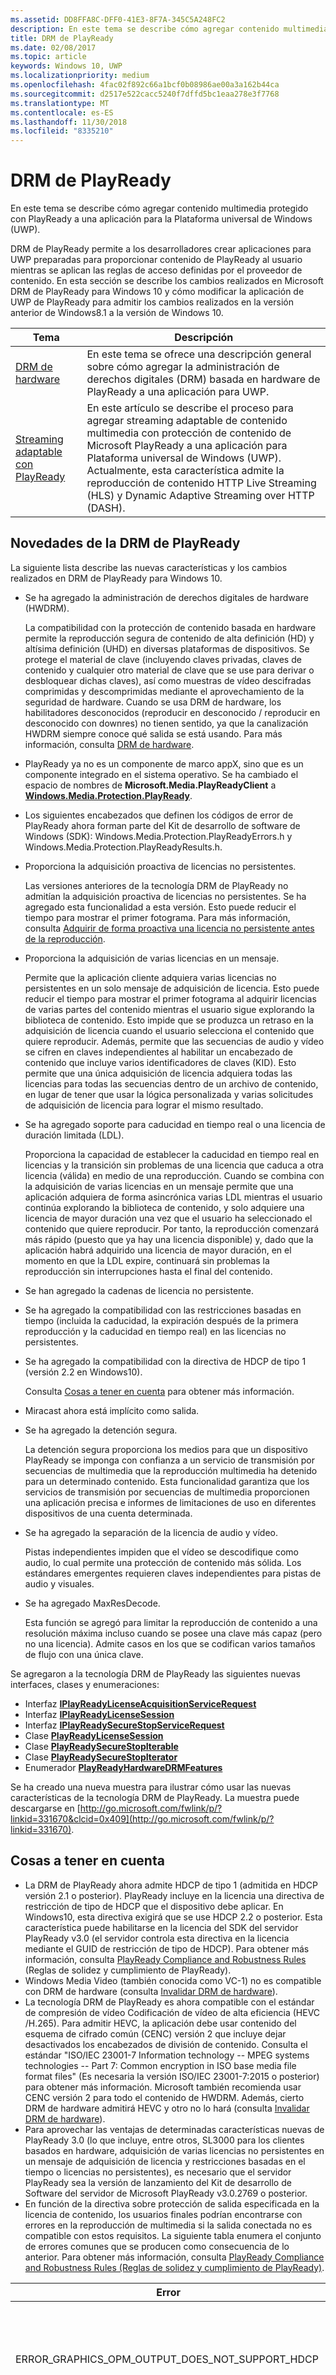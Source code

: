```yaml
---
ms.assetid: DD8FFA8C-DFF0-41E3-8F7A-345C5A248FC2
description: En este tema se describe cómo agregar contenido multimedia protegido con PlayReady, a una aplicación para la Plataforma universal de Windows (UWP).
title: DRM de PlayReady
ms.date: 02/08/2017
ms.topic: article
keywords: Windows 10, UWP
ms.localizationpriority: medium
ms.openlocfilehash: 4fac02f892c66a1bcf0b08986ae00a3a162b44ca
ms.sourcegitcommit: d2517e522cacc5240f7dffd5bc1eaa278e3f7768
ms.translationtype: MT
ms.contentlocale: es-ES
ms.lasthandoff: 11/30/2018
ms.locfileid: "8335210"
---
```

# <a name="playready-drm"></a>DRM de PlayReady



En este tema se describe cómo agregar contenido multimedia protegido con PlayReady a una aplicación para la Plataforma universal de Windows (UWP).

DRM de PlayReady permite a los desarrolladores crear aplicaciones para UWP preparadas para proporcionar contenido de PlayReady al usuario mientras se aplican las reglas de acceso definidas por el proveedor de contenido. En esta sección se describe los cambios realizados en Microsoft DRM de PlayReady para Windows 10 y cómo modificar la aplicación de UWP de PlayReady para admitir los cambios realizados en la versión anterior de Windows8.1 a la versión de Windows 10.
 
| Tema                                                                     | Descripción                                                                                                                                                                                                                                                                             |
|---------------------------------------------------------------------------|-----------------------------------------------------------------------------------------------------------------------------------------------------------------------------------------------------------------------------------------------------------------------------------------|
| [DRM de hardware](hardware-drm.md)                                           | En este tema se ofrece una descripción general sobre cómo agregar la administración de derechos digitales (DRM) basada en hardware de PlayReady a una aplicación para UWP.                                                                                                                                                                 |
| [Streaming adaptable con PlayReady](adaptive-streaming-with-playready.md) | En este artículo se describe el proceso para agregar streaming adaptable de contenido multimedia con protección de contenido de Microsoft PlayReady a una aplicación para Plataforma universal de Windows (UWP). Actualmente, esta característica admite la reproducción de contenido HTTP Live Streaming (HLS) y Dynamic Adaptive Streaming over HTTP (DASH). |

## <a name="whats-new-in-playready-drm"></a>Novedades de la DRM de PlayReady

La siguiente lista describe las nuevas características y los cambios realizados en DRM de PlayReady para Windows 10.

-   Se ha agregado la administración de derechos digitales de hardware (HWDRM).

    La compatibilidad con la protección de contenido basada en hardware permite la reproducción segura de contenido de alta definición (HD) y altísima definición (UHD) en diversas plataformas de dispositivos. Se protege el material de clave (incluyendo claves privadas, claves de contenido y cualquier otro material de clave que se use para derivar o desbloquear dichas claves), así como muestras de vídeo descifradas comprimidas y descomprimidas mediante el aprovechamiento de la seguridad de hardware. Cuando se usa DRM de hardware, los habilitadores desconocidos (reproducir en desconocido / reproducir en desconocido con downres) no tienen sentido, ya que la canalización HWDRM siempre conoce qué salida se está usando. Para más información, consulta [DRM de hardware](hardware-drm.md).

-   PlayReady ya no es un componente de marco appX, sino que es un componente integrado en el sistema operativo. Se ha cambiado el espacio de nombres de **Microsoft.Media.PlayReadyClient** a [**Windows.Media.Protection.PlayReady**](https://msdn.microsoft.com/library/windows/apps/dn986454).
-   Los siguientes encabezados que definen los códigos de error de PlayReady ahora forman parte del Kit de desarrollo de software de Windows (SDK): Windows.Media.Protection.PlayReadyErrors.h y Windows.Media.Protection.PlayReadyResults.h.
-   Proporciona la adquisición proactiva de licencias no persistentes.

    Las versiones anteriores de la tecnología DRM de PlayReady no admitían la adquisición proactiva de licencias no persistentes. Se ha agregado esta funcionalidad a esta versión. Esto puede reducir el tiempo para mostrar el primer fotograma. Para más información, consulta [Adquirir de forma proactiva una licencia no persistente antes de la reproducción](#proactively-acquire-a-non-persistent-license-before-playback).

-   Proporciona la adquisición de varias licencias en un mensaje.

    Permite que la aplicación cliente adquiera varias licencias no persistentes en un solo mensaje de adquisición de licencia. Esto puede reducir el tiempo para mostrar el primer fotograma al adquirir licencias de varias partes del contenido mientras el usuario sigue explorando la biblioteca de contenido. Esto impide que se produzca un retraso en la adquisición de licencia cuando el usuario selecciona el contenido que quiere reproducir. Además, permite que las secuencias de audio y vídeo se cifren en claves independientes al habilitar un encabezado de contenido que incluye varios identificadores de claves (KID). Esto permite que una única adquisición de licencia adquiera todas las licencias para todas las secuencias dentro de un archivo de contenido, en lugar de tener que usar la lógica personalizada y varias solicitudes de adquisición de licencia para lograr el mismo resultado.

-   Se ha agregado soporte para caducidad en tiempo real o una licencia de duración limitada (LDL).

    Proporciona la capacidad de establecer la caducidad en tiempo real en licencias y la transición sin problemas de una licencia que caduca a otra licencia (válida) en medio de una reproducción. Cuando se combina con la adquisición de varias licencias en un mensaje permite que una aplicación adquiera de forma asincrónica varias LDL mientras el usuario continúa explorando la biblioteca de contenido, y solo adquiere una licencia de mayor duración una vez que el usuario ha seleccionado el contenido que quiere reproducir. Por tanto, la reproducción comenzará más rápido (puesto que ya hay una licencia disponible) y, dado que la aplicación habrá adquirido una licencia de mayor duración, en el momento en que la LDL expire, continuará sin problemas la reproducción sin interrupciones hasta el final del contenido.

-   Se han agregado la cadenas de licencia no persistente.
-   Se ha agregado la compatibilidad con las restricciones basadas en tiempo (incluida la caducidad, la expiración después de la primera reproducción y la caducidad en tiempo real) en las licencias no persistentes.
-   Se ha agregado la compatibilidad con la directiva de HDCP de tipo 1 (versión 2.2 en Windows10).

    Consulta [Cosas a tener en cuenta](#things-to-consider) para obtener más información.

-   Miracast ahora está implícito como salida.
-   Se ha agregado la detención segura.

    La detención segura proporciona los medios para que un dispositivo PlayReady se imponga con confianza a un servicio de transmisión por secuencias de multimedia que la reproducción multimedia ha detenido para un determinado contenido. Esta funcionalidad garantiza que los servicios de transmisión por secuencias de multimedia proporcionen una aplicación precisa e informes de limitaciones de uso en diferentes dispositivos de una cuenta determinada.

-   Se ha agregado la separación de la licencia de audio y vídeo.

    Pistas independientes impiden que el vídeo se descodifique como audio, lo cual permite una protección de contenido más sólida. Los estándares emergentes requieren claves independientes para pistas de audio y visuales.

-   Se ha agregado MaxResDecode.

    Esta función se agregó para limitar la reproducción de contenido a una resolución máxima incluso cuando se posee una clave más capaz (pero no una licencia). Admite casos en los que se codifican varios tamaños de flujo con una única clave.

Se agregaron a la tecnología DRM de PlayReady las siguientes nuevas interfaces, clases y enumeraciones:

-   Interfaz [**IPlayReadyLicenseAcquisitionServiceRequest**](https://msdn.microsoft.com/library/windows/apps/dn986077)
-   Interfaz [**IPlayReadyLicenseSession**](https://msdn.microsoft.com/library/windows/apps/dn986080)
-   Interfaz [**IPlayReadySecureStopServiceRequest**](https://msdn.microsoft.com/library/windows/apps/dn986090)
-   Clase [**PlayReadyLicenseSession**](https://msdn.microsoft.com/library/windows/apps/dn986309)
-   Clase [**PlayReadySecureStopIterable**](https://msdn.microsoft.com/library/windows/apps/dn986371)
-   Clase [**PlayReadySecureStopIterator**](https://msdn.microsoft.com/library/windows/apps/dn986375)
-   Enumerador [**PlayReadyHardwareDRMFeatures**](https://msdn.microsoft.com/library/windows/apps/dn986265)

Se ha creado una nueva muestra para ilustrar cómo usar las nuevas características de la tecnología DRM de PlayReady. La muestra puede descargarse en [http://go.microsoft.com/fwlink/p/?linkid=331670&clcid=0x409](http://go.microsoft.com/fwlink/p/?linkid=331670).

## <a name="things-to-consider"></a>Cosas a tener en cuenta

-   La DRM de PlayReady ahora admite HDCP de tipo 1 (admitida en HDCP versión 2.1 o posterior). PlayReady incluye en la licencia una directiva de restricción de tipo de HDCP que el dispositivo debe aplicar. En Windows10, esta directiva exigirá que se use HDCP 2.2 o posterior. Esta característica puede habilitarse en la licencia del SDK del servidor PlayReady v3.0 (el servidor controla esta directiva en la licencia mediante el GUID de restricción de tipo de HDCP). Para obtener más información, consulta [PlayReady Compliance and Robustness Rules](http://www.microsoft.com/playready/licensing/compliance/) (Reglas de solidez y cumplimiento de PlayReady).
-   Windows Media Video (también conocida como VC-1) no es compatible con DRM de hardware (consulta [Invalidar DRM de hardware](hardware-drm.md#override-hardware-drm)).
-   La tecnología DRM de PlayReady es ahora compatible con el estándar de compresión de vídeo Codificación de vídeo de alta eficiencia (HEVC /H.265). Para admitir HEVC, la aplicación debe usar contenido del esquema de cifrado común (CENC) versión 2 que incluye dejar desactivados los encabezados de división de contenido. Consulta el estándar "ISO/IEC 23001-7 Information technology -- MPEG systems technologies -- Part 7: Common encryption in ISO base media file format files" (Es necesaria la versión ISO/IEC 23001-7:2015 o posterior) para obtener más información. Microsoft también recomienda usar CENC versión 2 para todo el contenido de HWDRM. Además, cierto DRM de hardware admitirá HEVC y otro no lo hará (consulta [Invalidar DRM de hardware](hardware-drm.md#override-hardware-drm)).
-   Para aprovechar las ventajas de determinadas características nuevas de PlayReady 3.0 (lo que incluye, entre otros, SL3000 para los clientes basados en hardware, adquisición de varias licencias no persistentes en un mensaje de adquisición de licencia y restricciones basadas en el tiempo o licencias no persistentes), es necesario que el servidor PlayReady sea la versión de lanzamiento del Kit de desarrollo de Software del servidor de Microsoft PlayReady v3.0.2769 o posterior.
-   En función de la directiva sobre protección de salida especificada en la licencia de contenido, los usuarios finales podrían encontrarse con errores en la reproducción de multimedia si la salida conectada no es compatible con estos requisitos. La siguiente tabla enumera el conjunto de errores comunes que se producen como consecuencia de lo anterior. Para obtener más información, consulta [PlayReady Compliance and Robustness Rules (Reglas de solidez y cumplimiento de PlayReady)](http://www.microsoft.com/playready/licensing/compliance/).

| Error                                                   | Valor      | Descripción                                                                                                                                                                                                                                                                                                                                                                                                                                                                                                 |
|---------------------------------------------------------|------------|-------------------------------------------------------------------------------------------------------------------------------------------------------------------------------------------------------------------------------------------------------------------------------------------------------------------------------------------------------------------------------------------------------------------------------------------------------------------------------------------------------------|
| ERROR\_GRAPHICS\_OPM\_OUTPUT\_DOES\_NOT\_SUPPORT\_HDCP  | 0xC0262513 | La Directiva de protección de salida de la licencia requiere que el monitor active la especificación HDCP, pero no se pudo activar.                                                                                                                                                                                                                                                                                                                                                                                              |
| MF\_E\_POLICY\_UNSUPPORTED                              | 0xC00D7159 | La Directiva de protección de salida de la licencia requiere que el monitor active la especificación HDCP de tipo 1, pero no se pudo activar.                                                                                                                                                                                                                                                                                                                                                                                |
| DRM\_E\_TEE\_OUTPUT\_PROTECTION\_REQUIREMENTS\_NOT\_MET | 0x8004CD22 | Este código de error solo se produce cuando se ejecuta en DRM de hardware. La directiva de protección de salida de la licencia requiere que el monitor active el HDCP o reduzca la resolución eficaz del contenido, pero no se puede activar el HDCP y la resolución eficaz del contenido no se puede reducir porque DRM de hardware no admite que se reduzca la resolución del contenido. En DRM de software, el contenido sí se reproduce. Consulta [Consideraciones para el uso de DRM de hardware](hardware-drm.md#considerations-for-using-hardware-drm). |
| ERROR\_GRAPHICS\_OPM\_NOT\_SUPPORTED                    | 0xc0262500 | El controlador de elementos gráficos no admite la protección de salida. Por ejemplo, el monitor está conectado a través de VGA o no está instalado un controlador de elementos gráficos adecuado para la salida digital. En este último caso, el controlador habitual que se instala es el Adaptador de pantalla básico de Microsoft y el problema se resuelve con la instalación de un controlador de gráficos adecuado.                                                                                                                                                  |

## <a name="output-protection"></a>Protección de salida

En la siguiente sección se describe el comportamiento al usar la DRM de PlayReady para Windows10 con las directivas de protección de salida en una licencia de PlayReady.

La DRM de PlayReady admite los niveles de protección de salida que contiene la **especificación de derechos de multimedia extensible de Microsoft PlayReady**. Este documento puede encontrarse en el paquete de la documentación que se entrega con los productos con licencia de PlayReady.

> [!NOTE]
> Los valores permitidos para los niveles de protección de salida que un servidor de licencias puede establecer se rigen por las [PlayReady Compliance Rules (Reglas de cumplimiento de PlayReady)](https://www.microsoft.com/playready/licensing/compliance/).

La DRM de PlayReady permite la reproducción de contenido con directivas de protección de salida únicamente en conectores de salida del modo especificado en las reglas de cumplimiento de PlayReady. Para obtener más información sobre las condiciones de los conectores de salida especificadas en las reglas de cumplimiento de PlayReady, consulta [Defined Terms for PlayReady Compliance and Robustness Rules](https://www.microsoft.com/playready/licensing/compliance/) (Términos definidos para las reglas de solidez y cumplimiento de PlayReady).

Esta sección se centra en los escenarios de protección de salida con DRM de PlayReady para Windows10 y de DRM de hardware de PlayReady para Windows10, que también está disponible en algunos clientes de Windows. Con la HWDRM de PlayReady, todas las protecciones de salida se aplican desde dentro de la implementación de Windows TEE (consulta [DRM de hardware](hardware-drm.md)). Como resultado, algunos comportamientos varían respecto a cuando se usa la SWDRM (DRM de software) de PlayReady:

* Compatibilidad con el nivel de protección de salida (OPL) para vídeo digital sin comprimir 270: La HWDRM de PlayReady para Windows10 no admite una resolución menor y aplicará el uso de esa HDCP (protección de contenido digital de ancho de banda elevado). Recomendamos que el contenido de alta definición para la HWDRM tenga un OPL mayor de 270 (aunque no es necesario). Además, deberías establecer una restricción de tipo de HDCP en la licencia (HDCP versión 2.2 o posterior).
* A diferencia de la SWDRM, con la HWDRM se aplican protecciones de salida a todos los monitores basadas en el monitor menos capacitado. Por ejemplo, si el usuario tiene dos monitores conectados y uno de ellos es compatible con HDCP y el otro no, se producirá un error en la reproducción si la licencia requiere HDCP, incluso si el contenido solamente se representa en el monitor compatible con HDCP. En el caso de la SWDRM, el contenido se reproducirá siempre que solo se represente en el monitor compatible con HDCP.
* No se garantiza que el cliente pueda usar la HWDRM ni que esta sea segura, a menos que las claves de contenido y las licencias cumplan las siguientes condiciones:
    * La licencia que se use para la clave de contenido de vídeo debe tener un nivel de seguridad mínimo de 3000.
    * El audio debe estar cifrado con una clave de contenido distinta que el vídeo, y la licencia que se use para el audio debe tener un nivel de seguridad mínimo de 2000. Como alternativa, el audio podría dejarse sin cifrar.
* Todos los escenarios de la SWDRM requieren que el nivel mínimo de seguridad de la licencia de PlayReady usado para la clave de contenido de audio o vídeo sea menor o igual a 2000.

### <a name="output-protection-levels"></a>Niveles de protección de salida

En la siguiente tabla se muestran las asignaciones entre varios OPL en la licencia de PlayReady y cómo las aplica la DRM de PlayReady para Windows10.

#### <a name="video"></a>Video

<table>
    <tr>
        <th rowspan="2">OPL</th>
        <th>Vídeo digital comprimido</th>
        <th colspan="2">Vídeo digital sin comprimir</th>
        <th>TV analógica</th>
    </tr>
    <tr>
        <th>Cualquiera</th>
        <th colspan="2">HDMI, DVI, DisplayPort, MHL</th>
        <th>Componente, compuesto</th>
    </tr>
    <tr>
        <th>100</th>
        <td rowspan="6">N/A\*</td>
        <td colspan="2">Pasa contenido.</td>
        <td>Pasa contenido.</td>
    </tr>
    <tr>
        <th>150</th>
        <td colspan="2" rowspan="2">N/A\*</td>
        <td>Pasa contenido cuando CopyNever de CGMS-A está ocupado o si no se puede usar CGMS A.</td>
    </tr>
    <tr>
        <th>200</th>
        <td>Pasa contenido cuando se usa CopyNever de CGMS-A.</td>
    </tr>
    <tr>
        <th>250</th>
        <td colspan="2">Intenta usar HDCP, pero pasa contenido independientemente del resultado.</td>
        <td rowspan="5">N/A\*</td>
    </tr>
    <tr>
        <th>270</th>
        <td><b>SWDRM</b>: intenta usar HDCP. Si no se puede usar HDCP, el equipo restringirá la resolución eficaz a 520 000 píxeles por fotograma y pasará el contenido.</td>
        <td><b>HWDRM</b>: pasa contenido con HDCP. Si no se puede usar HDCP, se bloquea la reproducción en los puertos HDMI/DVI.</td>
    </tr>
    <tr>
        <th>300</th>
        <td colspan="2">
            <p>
                **Cuando la restricción de tipo HDCP NO está definida:** pasa contenido con HDCP. Si no se puede usar HDCP, se bloquea la reproducción en los puertos HDMI/DVI.
            </p>
            <p>
                **Cuando la restricción de tipo de HDCP ESTÁ definida**: pasa contenido con HDCP 2.2 y el tipo de secuencia de contenido establecido en 1. Si no se puede usar HDCP o el tipo de secuencia de contenido no se puede establecer en 1, se bloquea la reproducción a los puertos HDMI/DVI.
            </p>
        </td>
    </tr>
    <tr>
        <th>400</th>
        <td rowspan="2">Windows10 nunca pasa contenido de vídeo digital comprimido a salidas, independientemente del valor del OPL posterior. Para obtener más información sobre el contenido de vídeo digital comprimido, consulta <a href="https://www.microsoft.com/playready/licensing/compliance/">Compliance Rules for PlayReady Products</a> (Reglas de cumplimiento para productos PlayReady).</td>
        <td colspan="2" rowspan="2">N/A\*</td>
    </tr>
    <tr>
        <th>500</th>
    </tr>
</table>
<br/>

\* Un servidor de licencias no puede establecer todos los valores de los niveles de protección de salida. Para obtener más información, consulta [PlayReady Compliance Rules](https://www.microsoft.com/playready/licensing/compliance/) (Reglas de cumplimiento de PlayReady).

#### <a name="audio"></a>Audio

<table>
    <tr>
        <th rowspan="2">OPL</th>
        <th>Audio digital comprimido</th>
        <th>Audio digital sin comprimir</th>
        <th>Audio analógico o USB</th>
    </tr>
    <tr>
        <th>HDMI, DisplayPort, MHL</th>
        <th>HDMI, DisplayPort, MHL</th>
        <th>Cualquiera</th>
    </tr>
    <tr>
        <th>100</th>
        <td rowspan="3">Pasa contenido.</td>
        <td>Pasa contenido.</td>
        <td rowspan="5">Pasa contenido.</td>
    </tr>
    <tr>
        <th>150</th>
        <td rowspan="4">No pasa contenido.</td>
    </tr>
    <tr>
        <th>200</th>
    </tr>
    <tr>
        <th>250</th>
        <td>Pasa contenido cuando se usa HDCP en HDMI, DisplayPort o MHL, o si se usa SCMS y se establece en CopyNever.</td>
    </tr>
    <tr>
        <th>300</th>
        <td>Pasa contenido cuando se usa HDCP en HDMI, DisplayPort o MHL.</td>
    </tr>
</table>
<br/>

### <a name="miracast"></a>Miracast

La DRM de PlayReady permite reproducir contenido a través de la salida Miracast en cuanto se usa HDCP 2.0 o posterior. Sin embargo, en Windows10, Miracast se considera una salida *digital*. Para obtener más información acerca de los escenarios de Miracast, consulta [PlayReady Compliance Rules](https://www.microsoft.com/playready/licensing/compliance/) (Reglas de cumplimiento de PlayReady). La siguiente tabla delinea las asignaciones entre varios OPL en la licencia de PlayReady y cómo la DRM de PlayReady las aplica en salidas de Miracast.

<table>
    <tr>
        <th>OPL</th>
        <th>Audio digital comprimido</th>
        <th>Audio digital sin comprimir</th>
        <th>Vídeo digital comprimido</th>
        <th>Vídeo digital sin comprimir</th>
    </tr>
    <tr>
        <th>100</th>
        <td rowspan="4">Pasa contenido cuando se usa HDCP 2.0 o posterior. Si no se puede usar, no pasa contenido</td>
        <td>Pasa contenido cuando se usa HDCP 2.0 o posterior. Si no se puede usar, no pasa contenido</td>
        <td rowspan="6">N/A\*</td>
        <td>Pasa contenido cuando se usa HDCP 2.0 o posterior. Si no se puede usar, no pasa contenido</td>
    </tr>
    <tr>
        <th>150</th>
        <td rowspan="3">No pasa contenido.</td>
        <td rowspan="2">N/A\*</td>
    </tr>
    <tr>
        <th>200</th>
    </tr>
    <tr>
        <th>250</th>
        <td rowspan="2">Pasa contenido cuando se usa HDCP 2.0 o posterior. Si no se puede usar, no pasa contenido</td>
    </tr>
    <tr>
        <th>270</th>
        <td colspan="2">N/A\*</td>
    </tr>
    <tr>
        <th>300</th>
        <td>Pasa contenido cuando se usa HDCP 2.0 o posterior. Si no se puede usar, no pasa contenido</td>
        <td>No pasa contenido.</td>
        <td>
            <p>
                **Cuando la restricción de tipo HDCP NO está definida:** pasa contenido cuando se usa HDCP 2.0 o posterior. Si no se puede usar, NO pasa contenido.
            </p>
            <p>
                **Cuando la restricción de tipo de HDCP ESTÁ definida:** pasa contenido con HDCP 2.2 y el tipo de secuencia de contenido establecido en 1. Si no se puede usar HDCP o el tipo de secuencia de contenido no se puede establecer en 1, no pasa contenido.
            </p>        
        </td>
    </tr>
    <tr>
        <th>400</th>
        <td rowspan="2" colspan="2">N/A\*</td>
        <td rowspan="2">Windows10 nunca pasa contenido de vídeo digital comprimido a salidas, independientemente del valor del OPL posterior. Para obtener más información sobre el contenido de vídeo digital comprimido, consulta <a href="https://www.microsoft.com/playready/licensing/compliance/">Compliance Rules for PlayReady Products</a> (Reglas de cumplimiento para productos PlayReady).</td>
        <td rowspan="2">N/A\*</td>
    </tr>
    <tr>
        <th>500</th>
    </tr>
</table>
<br/>

\* Un servidor de licencias no puede establecer todos los valores de los niveles de protección de salida. Para obtener más información, consulta [PlayReady Compliance Rules](https://www.microsoft.com/playready/licensing/compliance/) (Reglas de cumplimiento de PlayReady).

### <a name="additional-explicit-output-restrictions"></a>Restricciones de salida explícitas adicionales

La siguiente tabla describe la implementación de la DRM de PlayReady para Windows10 de las restricciones explícitas de protección de salida de vídeo digital.

<table>
    <tr>
        <th>Situación</th>
        <th>GUID</th>
        <th>Si...</th>
        <th>En ese caso...</th>
    </tr>
    <tr>
        <th>Tamaño máximo de descodificación de resolución efectiva</th>
        <td>9645E831-E01D-4FFF-8342-0A720E3E028F</td>
        <td>La salida conectada es: Salida de vídeo digital, Miracast, HDMI, DVI, etc.</td>
        <td>
            <p>
                Pasa contenido cuando está restringido a:  
            </p>
            <ul>
                <li>(a) El ancho del fotograma debe ser menor o igual que el ancho máximo del fotograma en píxeles, y el alto del fotograma menor o igual que el alto máximo del fotograma en píxeles, o</li>
                <li>(b) El alto del fotograma debe ser menor o igual que el ancho máximo del fotograma en píxeles, y el ancho del fotograma menor o igual que el alto máximo del fotograma en píxeles.</li>
            </ul>                   
        </td>
    </tr>
    <tr>
        <th>Restricción del tipo de HDCP</th>
        <td>ABB2C6F1-E663-4625-A945-972D17B231E7</td>
        <td>La salida conectada es: Salida de vídeo digital, Miracast, HDMI, DVI, etc.</td>
        <td>Pasa contenido con HDCP 2.2 y el tipo de secuencia de contenido establecido en 1. Si no se puede usar HDCP 2.2 o el tipo de secuencia de contenido no se puede establecer en 1, no pasa contenido. También debe especificarse el nivel de protección de salida del vídeo digital sin comprimir de un valor mayor o igual a 271</td>
    </tr>
</table>
<br/>

La siguiente tabla describe la implementación de la DRM de PlayReady para Windows10 de las restricciones explícitas de protección de salida de vídeo analógico.

<table>
    <tr>
        <th>Situación</th>
        <th>GUID</th>
        <th>Si...</th>
        <th colspan="2">En ese caso...</th>
    </tr>
    <tr>
        <th>Monitor de PC analógico</th>
        <td>D783A191-E083-4BAF-B2DA-E69F910B3772</td>
        <td>La salida conectada es: VGA, DVI&ndash;analógica, etc..</td>
        <td><b>SWDRM:</b> el equipo restringirá la resolución eficaz a 520 000epx por fotograma y pasará contenido.</td>
        <td><b>HWDRM:</b> NO pasa contenido.</td>
    </tr>
    <tr>
        <th>Componente analógico</th>
        <td>811C5110-46C8-4C6E-8163-C0482A15D47E</td>
        <td>La salida conectada es: Componente</td>
        <td><b>SWDRM:</b> el equipo restringirá la resolución eficaz a 520 000epx por fotograma y pasará contenido.</td>
        <td><b>HWDRM:</b> NO pasa contenido.</td>
    </tr>
    <tr>
        <th rowspan="2">Salidas de TV analógica</th>
        <td>2098DE8D-7DDD-4BAB-96C6-32EBB6FABEA3</td>
        <td>El OPL de la TV analógica es menor que 151.</td>
        <td colspan="2">Debe usarse CGMS-A.</td>
    </tr>
    <tr>
        <td>225CD36F-F132-49EF-BA8C-C91EA28E4369</td>
        <td>El OPL de la TV analógica es menor que 101 y la licencia no contiene 2098DE8D-7DDD-4BAB-96C6-32EBB6FABEA3.</td>
        <td colspan="2">Debe intentarse el uso de CGMS-A, pero el contenido se puede reproducir independientemente del resultado.</td>
    </tr>
    <tr>
        <th>Control de la ganancia y franjas de color automáticos</th>
        <td>C3FD11C6-F8B7-4D20-B008-1DB17D61F2DA</td>
        <td>Pasar contenido con una resolución menor o igual a 520 000px a una salida de TV analógica</td>
        <td colspan="2">Establece AGC solo para el vídeo de componente y el modo PAL cuando la resolución es inferior a 520 000px y establece la información de AGC y franjas de color para NTSC cuando la resolución es inferior a 520 000px, de acuerdo con lo indicado en la tabla 3.5.7.3. en las reglas de cumplimiento</td>
    </tr>
    <tr>
        <th>Solo salida digital</th>
        <td>760AE755-682A-41E0-B1B3-DCDF836A7306</td>
        <td>La salida conectada es analógica</td>
        <td colspan="2">No pasa contenido.</td>
    </tr>
</table>
<br/>

> [!NOTE]
> Si se usa una llave de adaptador, como "Mini DisplayPort a VGA" para la reproducción, Windows 10 ve el resultado como salida de vídeo digital y no puede aplicar las directivas de vídeo analógico.

La siguiente tabla describe la implementación de la DRM de PlayReady para Windows10 que permite reproducir en otras circunstancias.

<table>
    <tr>
        <th>Situación</th>
        <th>GUID</th>
        <th>Si...</th>
        <th colspan="2">En ese caso...</th>
    </tr>
    <tr>
        <th>Salida desconocida</th>
        <td>786627D8-C2A6-44BE-8F88-08AE255B01A7</td>
        <td>Si no se puede determinar la salida de un modo razonable o no se puede establecer OPM con el controlador de gráficos.</td>
        <td><b>SWDRM:</b> pasa contenido.</td>
        <td><b>HWDRM:</b> NO pasa contenido.</td>
    </tr>
    <tr>
        <th>Salida desconocida con restricción.</th>
        <td>B621D91F-EDCC-4035-8D4B-DC71760D43E9</td>
        <td>Si no se puede determinar la salida de un modo razonable o no se puede establecer OPM con el controlador de gráficos.</td>
        <td><b>SWDRM:</b> el equipo restringirá la resolución eficaz a 520 000epx por fotograma y pasará contenido.</td>
        <td><b>HWDRM:</b> NO pasa contenido.</td>
    </tr>
</table>
<br/>

## <a name="prerequisites"></a>Requisitos previos

Antes de empezar a crear la aplicación para UWP protegida con PlayReady, es necesario instalar el siguiente software en el sistema:

-   Windows 10.
-   Si Pretendes compilar cualquiera de las muestras para DRM de PlayReady para aplicaciones para UWP, debes usar Microsoft Visual Studio2015 o posterior para compilar los ejemplos. Puedes seguir usando Microsoft Visual Studio2013 para compilar cualquiera de las muestras de DRM de PlayReady para aplicaciones de la tienda de Windows8.1.

<!--This is no longer available-->
<!--If you are planning to play back MPEG-2/H.262 content on your app, you must also download and install [Windows 8.1 Media Center Pack](http://go.microsoft.com/fwlink/p/?LinkId=626876).-->

## <a name="playready-uwp-app-migration-guide"></a>Guía de migración de la aplicación para UWP de PlayReady

Esta sección incluye información sobre cómo migrar las aplicaciones de la tienda de PlayReady Windows 8.x existentes a Windows 10.

El espacio de nombres PlayReady para aplicaciones para UWP en Windows 10 se cambió de **Microsoft.Media.PlayReadyClient** a [**Windows.Media.Protection.PlayReady**](https://msdn.microsoft.com/library/windows/apps/dn986454). Esto significa que tendrás que buscar y reemplazar el espacio de nombres antiguo por uno nuevo en el código. Seguirás haciendo referencia a un archivo winmd. Es parte de windows.media.winmd en el sistema operativo de Windows 10. Está en el windows.winmd como parte del Windows SDK de TH. Para UWP, se hace referencia en windows.foundation.univeralappcontract.winmd.

Para reproducir contenido protegido por PlayReady de alta definición (HD) (1080p) y contenido de altísima definición (UHD), tendrás que implementar DRM de hardware PlayReady. Para obtener información sobre cómo implementar DRM de hardware PlayReady, consulta [DRM de hardware](hardware-drm.md).

Algunos contenidos no son compatibles con DRM de hardware. Para obtener información acerca de cómo deshabilitar DRM de hardware y habilitar DRM de software DRM, consulta [Invalidar DRM de hardware](hardware-drm.md#override-hardware-drm).

En lo relacionado con el administrador de protección multimedia, asegúrate de que el código tenga la siguiente configuración si es que no la tiene ya:

```cs
var mediaProtectionManager = new Windows.Media.Protection.MediaProtectionManager();

mediaProtectionManager.Properties["Windows.Media.Protection.MediaProtectionSystemId"] = 
             '{F4637010-03C3-42CD-B932-B48ADF3A6A54}'
var cpsystems = new Windows.Foundation.Collections.PropertySet();
cpsystems["{F4637010-03C3-42CD-B932-B48ADF3A6A54}"] = 
                "Windows.Media.Protection.PlayReady.PlayReadyWinRTTrustedInput";
mediaProtectionManager.Properties["Windows.Media.Protection.MediaProtectionSystemIdMapping"] = cpsystems;

mediaProtectionManager.Properties["Windows.Media.Protection.MediaProtectionContainerGuid"] = 
                "{9A04F079-9840-4286-AB92-E65BE0885F95}";
```

## <a name="proactively-acquire-a-non-persistent-license-before-playback"></a>Adquirir de forma proactiva una licencia no persistente antes de la reproducción

En esta sección se describe cómo obtener licencias no persistentes de forma proactiva antes de que empiece la reproducción.

En versiones anteriores del DRM de PlayReady, las licencias no persistentes solo se podían obtener de forma reactiva durante la reproducción. En esta versión, puedes adquirir licencias no persistentes de forma proactiva antes de que empiece la reproducción.

1.  Crear de forma proactiva una sesión de reproducción donde se pueda almacenar la licencia no persistente. Por ejemplo:

    ```cs
    var cpsystems = new Windows.Foundation.Collections.PropertySet();       
    cpsystems["{F4637010-03C3-42CD-B932-B48ADF3A6A54}"] = "Windows.Media.Protection.PlayReady.PlayReadyWinRTTrustedInput"; // PlayReady

    var pmpSystemInfo = new Windows.Foundation.Collections.PropertySet();
    pmpSystemInfo["Windows.Media.Protection.MediaProtectionSystemId"] = "{F4637010-03C3-42CD-B932-B48ADF3A6A54}";
    pmpSystemInfo["Windows.Media.Protection.MediaProtectionSystemIdMapping"] = cpsystems;
    var pmpServer = new Windows.Media.Protection.MediaProtectionPMPServer( pmpSystemInfo );
    ```

2.  Vincula esa sesión de reproducción a la clase de adquisición de licencia. Por ejemplo:

    ```cs
    var licenseSessionProperties = new Windows.Foundation.Collections.PropertySet();
    licenseSessionProperties["Windows.Media.Protection.MediaProtectionPMPServer"] = pmpServer;
    var licenseSession = new Windows.Media.Protection.PlayReady.PlayReadyLicenseSession( licenseSessionProperties );
    ```

3.  Crea una solicitud de servicio de licencia. Por ejemplo:

    ```cs
    var laSR = licenseSession.CreateLAServiceRequest();
    ```

4.  Realiza la adquisición de licencia con la solicitud de servicio creada en el paso 3. La licencia se almacenará en la sesión de reproducción.
5.  Vincula la sesión de reproducción al origen multimedia de la reproducción. Por ejemplo:

    ```cs
    licenseSession.configureMediaProtectionManager( mediaProtectionManager );
    videoPlayer.msSetMediaProtectionManager( mediaProtectionManager );
    ```
    
## <a name="query-for-protection-capabilities"></a>Consultar las capacidades de protección
A partir de Windows 10, versión 1703, puedes consultar las funcionalidades de DRM de hardware, como descodificar códecs, la resolución y las protecciones de salida (HDCP). Las consultas se realizan con el método [**IsTypeSupported**](https://docs.microsoft.com/uwp/api/windows.media.protection.protectioncapabilities.istypesupported) que toma una cadena que representa las funcionalidades para las que se consulta al soporte técnico y una cadena que especifica el sistema de claves al que se aplica la consulta. Para una lista de los valores de cadena compatibles, consulta la página de referencia de la API para [**IsTypeSupported**](https://docs.microsoft.com/uwp/api/windows.media.protection.protectioncapabilities.istypesupported). En el siguiente ejemplo de código se muestra el uso de este método.  

    ```cs
    using namespace Windows::Media::Protection;

    ProtectionCapabilities^ sr = ref new ProtectionCapabilities();

    ProtectionCapabilityResult result = sr->IsTypeSupported(
    L"video/mp4; codecs=\"avc1.640028\"; features=\"decode-bpp=10,decode-fps=29.97,decode-res-x=1920,decode-res-y=1080\"",
    L"com.microsoft.playready");

    switch (result)
    {
        case ProtectionCapabilityResult::Probably:
        // Queue up UHD HW DRM video
        break;

        case ProtectionCapabilityResult::Maybe:
        // Check again after UI or poll for more info.
        break;

        case ProtectionCapabilityResult::NotSupported:
        // Do not queue up UHD HW DRM video.
        break;
    }
    ```
## <a name="add-secure-stop"></a>Agregar una detención segura

Esta sección describe cómo agregar una detención segura a una aplicación para UWP.

La detención segura proporciona los medios para que un dispositivo PlayReady se imponga con confianza a un servicio de transmisión por secuencias de multimedia que la reproducción multimedia ha detenido para un determinado contenido. Esta funcionalidad garantiza que los servicios de transmisión por secuencias de multimedia proporcionen una aplicación precisa e informes de limitaciones de uso en diferentes dispositivos de una cuenta determinada.

Hay dos escenarios principales para el envío de un desafío de detención segura:

-   Cuando se detiene la presentación multimedia porque se ha alcanzado el final del contenido o cuando el usuario detiene la presentación multimedia en algún lugar en mitad del proceso.
-   Cuando la sesión anterior termina inesperadamente (por ejemplo, debido a un bloqueo del sistema o la aplicación). La aplicación tendrá que consultar, ya sea al inicio o apagado, las sesiones de detención segura pendientes y enviar los desafíos independientemente de otras reproducciones de multimedia.

Para una implementación de muestra de detención segura, consulta el archivo securestop.cs en la muestra de PlayReady ubicada en [http://go.microsoft.com/fwlink/p/?linkid=331670&clcid=0x409](http://go.microsoft.com/fwlink/p/?linkid=331670).

## <a name="use-playready-drm-on-xbox-one"></a>Usar DRM de PlayReady en Xbox One

Para usar DRM de PlayReady en una aplicación para UWP en Xbox One, primero debes registrar tu cuenta del [Centro de partners](https://partner.microsoft.com/dashboard) que estés usando para publicar la aplicación para la autorización de uso de PlayReady. Puedes hacerlo de dos maneras distintas:

* Hacer que tu contacto de Microsoft solicite permiso.
* Solicitar autorización mediante el envío de tu nombre de empresa y cuenta de centro de partners para [pronxbox@microsoft.com](mailto:pronxbox@microsoft.com).

Una vez que recibas la autorización, tendrás que agregar un elemento `<DeviceCapability>` adicional en el manifiesto de la aplicación. Tendrás que hacerlo de forma manual porque actualmente no hay ninguna opción disponible en el Diseñador de manifiestos de aplicaciones. Sigue estos pasos para configurarlo:

1. Con el proyecto abierto en Visual Studio, abre el **Explorador de soluciones** y haz clic en **Package.appxmanifest**.
2. Selecciona **Abrir con...**, elige **Editor XML (texto)** y haz clic en **Aceptar**.
3. Entre las etiquetas `<Capabilities>`, agrega la siguiente `<DeviceCapability>`:

    ```xml
    <DeviceCapability Name="6a7e5907-885c-4bcb-b40a-073c067bd3d5" />
    ```

4. Guarda el archivo.

Por último, hay una última consideración al usar PlayReady en Xbox One: en los kits de desarrollo, existe un límite de SL150 (es decir, no pueden reproducir contenido de SL2000 o SL3000). Los dispositivos comerciales pueden reproducir contenido con mayor niveles de seguridad, pero para probar la aplicación en un kit de desarrollo, tendrás que usar contenido de SL150. Puedes probar este contenido de las siguientes formas:

* Usa el contenido de prueba protegido que requiere licencias de SL150.
* Implementa la lógica para que solo determinadas cuentas de prueba autenticadas puedan adquirir licencias de SL150 para cierto contenido.

Usa el enfoque que tiene más sentido para tu empresa y el producto.


## <a name="see-also"></a>Consulta también
- [Reproducción de contenido multimedia](media-playback.md)




